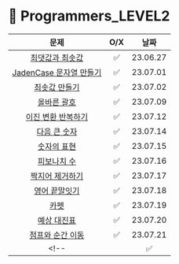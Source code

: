 # 📖 Programmers_LEVEL2
| 문제 | O/X | 날짜 |
|:----------:|:----------:|:----------:|
| [최댓값과 최솟값](https://school.programmers.co.kr/learn/courses/30/lessons/12939) | ✅ | 23.06.27 |
| [JadenCase 문자열 만들기](https://school.programmers.co.kr/learn/courses/30/lessons/12951) | ✅ | 23.07.01 |
| [최솟값 만들기](https://school.programmers.co.kr/learn/courses/30/lessons/12941) | ✅ | 23.07.02 |
| [올바른 괄호](https://school.programmers.co.kr/learn/courses/30/lessons/12909) | ✅ | 23.07.09 |
| [이진 변환 반복하기](https://school.programmers.co.kr/learn/courses/30/lessons/70129) | ✅ | 23.07.12 |
| [다음 큰 숫자](https://school.programmers.co.kr/learn/courses/30/lessons/12911) | ✅ | 23.07.14 |
| [숫자의 표현](https://school.programmers.co.kr/learn/courses/30/lessons/12924) | ✅ | 23.07.15 |
| [피보나치 수](https://school.programmers.co.kr/learn/courses/30/lessons/12945) | ✅ | 23.07.16 |
| [짝지어 제거하기](https://school.programmers.co.kr/learn/courses/30/lessons/12973) | ✅ | 23.07.17 |
| [영어 끝말잇기](https://school.programmers.co.kr/learn/courses/30/lessons/12981) | ✅ | 23.07.18 |
| [카펫](https://school.programmers.co.kr/learn/courses/30/lessons/42842) | ✅ | 23.07.19 |
| [예상 대진표](https://school.programmers.co.kr/learn/courses/30/lessons/12985) | ✅ | 23.07.20 |
| [점프와 순간 이동](https://school.programmers.co.kr/learn/courses/30/lessons/12980) | ✅ | 23.07.21 |
<!-- | []() | ✅ | 23.07.21 | -->